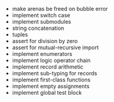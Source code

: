 - make arenas be freed on bubble error
- implement switch case
- implement submodules
- string concatenation
- tuples
- assert for division by zero
- assert for mutual-recursive import
- implement enumerators
- implement logic operator chain
- implement record arithmetic
- implement sub-typing for records
- implement first-class functions
- implement empty assignments
- implement global test block
